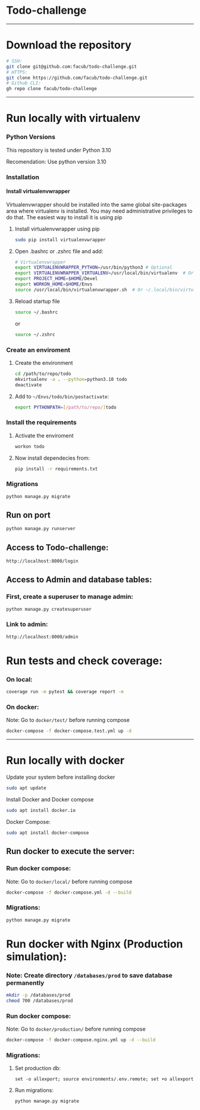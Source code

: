 Todo-challenge
==============

----
# Download the repository
```sh
# SSH:
git clone git@github.com:facub/todo-challenge.git
# HTTPS:
git clone https://github.com/facub/todo-challenge.git
# Github CLI:
gh repo clone facub/todo-challenge
```

---

<div id="virtualenvs"></div>

# Run locally with virtualenv 
### Python Versions
This repository is tested under Python 3.10

Recomendation: Use python version 3.10

### Installation

#### Install virtualenvwrapper
Virtualenvwrapper should be installed into the same 
global site-packages area where virtualenv is installed. 
You may need administrative privileges to do that. The easiest way to install it is using pip

1. Install virtualenvwrapper using pip
	```sh
	sudo pip install virtualenvwrapper
	```

2. Open .bashrc or .zshrc file and add:
	```sh
	# Virtualenvwrapper
	export VIRTUALENVWRAPPER_PYTHON=/usr/bin/python3 # Optional
	export VIRTUALENVWRAPPER_VIRTUALENV=/usr/local/bin/virtualenv  # Or ~/.local/bin/virtualenv
	export PROJECT_HOME=$HOME/Devel
	export WORKON_HOME=$HOME/Envs
	source /usr/local/bin/virtualenvwrapper.sh  # Or ~/.local/bin/virtualenvwrapper.sh
	```
3. Reload startup file
	```sh
	source ~/.bashrc
	```
	or
	```sh
	source ~/.zshrc
	```


### Create an enviroment
1. Create the environment
	```sh
	cd /path/to/repo/todo
	mkvirtualenv -a . --python=python3.10 todo
	deactivate
	```
2. Add to `~/Envs/todo/bin/postactivate`:

	```sh
	export PYTHONPATH=[/path/to/repo/]todo
	```

### Install the requirements
1. Activate the enviroment

	```sh
	workon todo
	```
2. Now install dependecies from:
	```sh
	pip install -r requirements.txt
	```

### Migrations
```sh
python manage.py migrate
```
## Run on port
```sh
python manage.py runserver
```
## Access to Todo-challenge:
```sh
http://localhost:8000/login
```

## Access to Admin and database tables:
### First, create a superuser to manage admin:
```sh
python manage.py createsuperuser
```
### Link to admin: 
```sh
http://localhost:8000/admin
```

# Run tests and check coverage:
### On local:
```sh
coverage run -m pytest && coverage report -m
```
### On docker:
Note: Go to ```docker/test/``` before running compose
```sh
docker-compose -f docker-compose.test.yml up -d
```

---
# Run locally with docker

Update your system before installing docker
```sh
sudo apt update
```

Install Docker and Docker compose
```sh
sudo apt install docker.io
```
Docker Compose:

```sh
sudo apt install docker-compose
```

## Run docker to execute the server:
### Run docker compose:
Note: Go to ```docker/local/``` before running compose
```sh
docker-compose -f docker-compose.yml -d --build
```

### Migrations:
```sh
python manage.py migrate
```

# Run docker with Nginx (Production simulation):
### Note: Create directory ```/databases/prod``` to save database permanently
```sh
mkdir -p /databases/prod
chmod 700 /databases/prod
```
### Run docker compose:
Note: Go to ```docker/production/``` before running compose
```sh
docker-compose -f docker-compose.nginx.yml up -d --build
```

### Migrations:
1. Set production db:
	```
	set -o allexport; source environments/.env.remote; set +o allexport
	```
2. Run migrations:
	```sh
	python manage.py migrate
	```